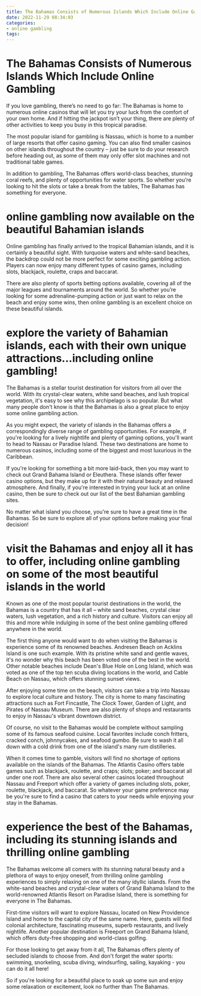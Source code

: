 ```yaml
---
title: The Bahamas Consists of Numerous Islands Which Include Online Gambling
date: 2022-11-29 08:34:03
categories:
- online gambling
tags:
---
```



#  The Bahamas Consists of Numerous Islands Which Include Online Gambling

If you love gambling, there’s no need to go far: The Bahamas is home to numerous online casinos that will let you try your luck from the comfort of your own home. And if hitting the jackpot isn’t your thing, there are plenty of other activities to keep you busy in this tropical paradise.

The most popular island for gambling is Nassau, which is home to a number of large resorts that offer casino gaming. You can also find smaller casinos on other islands throughout the country – just be sure to do your research before heading out, as some of them may only offer slot machines and not traditional table games.

In addition to gambling, The Bahamas offers world-class beaches, stunning coral reefs, and plenty of opportunities for water sports. So whether you’re looking to hit the slots or take a break from the tables, The Bahamas has something for everyone.

#  online gambling now available on the beautiful Bahamian islands

Online gambling has finally arrived to the tropical Bahamian islands, and it is certainly a beautiful sight. With turquoise waters and white-sand beaches, the backdrop could not be more perfect for some exciting gambling action. Players can now enjoy many different types of casino games, including slots, blackjack, roulette, craps and baccarat.

There are also plenty of sports betting options available, covering all of the major leagues and tournaments around the world. So whether you’re looking for some adrenaline-pumping action or just want to relax on the beach and enjoy some wins, then online gambling is an excellent choice on these beautiful islands.

#  explore the variety of Bahamian islands, each with their own unique attractions...including online gambling!

The Bahamas is a stellar tourist destination for visitors from all over the world. With its crystal-clear waters, white sand beaches, and lush tropical vegetation, it's easy to see why this archipelago is so popular. But what many people don't know is that the Bahamas is also a great place to enjoy some online gambling action.

As you might expect, the variety of islands in the Bahamas offers a correspondingly diverse range of gambling opportunities. For example, if you're looking for a lively nightlife and plenty of gaming options, you'll want to head to Nassau or Paradise Island. These two destinations are home to numerous casinos, including some of the biggest and most luxurious in the Caribbean.

If you're looking for something a bit more laid-back, then you may want to check out Grand Bahama Island or Eleuthera. These islands offer fewer casino options, but they make up for it with their natural beauty and relaxed atmosphere. And finally, if you're interested in trying your luck at an online casino, then be sure to check out our list of the best Bahamian gambling sites.

No matter what island you choose, you're sure to have a great time in the Bahamas. So be sure to explore all of your options before making your final decision!

#  visit the Bahamas and enjoy all it has to offer, including online gambling on some of the most beautiful islands in the world

Known as one of the most popular tourist destinations in the world, the Bahamas is a country that has it all – white sand beaches, crystal clear waters, lush vegetation, and a rich history and culture. Visitors can enjoy all this and more while indulging in some of the best online gambling offered anywhere in the world.

The first thing anyone would want to do when visiting the Bahamas is experience some of its renowned beaches. Andresen Beach on Acklins Island is one such example. With its pristine white sand and gentle waves, it's no wonder why this beach has been voted one of the best in the world. Other notable beaches include Dean's Blue Hole on Long Island, which was voted as one of the top ten scuba diving locations in the world, and Cable Beach on Nassau, which offers stunning sunset views.

After enjoying some time on the beach, visitors can take a trip into Nassau to explore local culture and history. The city is home to many fascinating attractions such as Fort Fincastle, The Clock Tower, Garden of Light, and Pirates of Nassau Museum. There are also plenty of shops and restaurants to enjoy in Nassau's vibrant downtown district.

Of course, no visit to the Bahamas would be complete without sampling some of its famous seafood cuisine. Local favorites include conch fritters, cracked conch, johnnycakes, and seafood gumbo. Be sure to wash it all down with a cold drink from one of the island's many rum distilleries.

When it comes time to gamble, visitors will find no shortage of options available on the islands of the Bahamas. The Atlantis Casino offers table games such as blackjack, roulette, and craps; slots; poker; and baccarat all under one roof. There are also several other casinos located throughout Nassau and Freeport which offer a variety of games including slots, poker, roulette, blackjack, and baccarat. So whatever your game preference may be you're sure to find a casino that caters to your needs while enjoying your stay in the Bahamas.

#  experience the best of the Bahamas, including its stunning islands and thrilling online gambling

The Bahamas welcome all comers with its stunning natural beauty and a plethora of ways to enjoy oneself, from thrilling online gambling experiences to simply relaxing on one of the many idyllic islands. From the white-sand beaches and crystal-clear waters of Grand Bahama Island to the world-renowned Atlantis Resort on Paradise Island, there is something for everyone in The Bahamas.

First-time visitors will want to explore Nassau, located on New Providence Island and home to the capital city of the same name. Here, guests will find colonial architecture, fascinating museums, superb restaurants, and lively nightlife. Another popular destination is Freeport on Grand Bahama Island, which offers duty-free shopping and world-class golfing.

For those looking to get away from it all, The Bahamas offers plenty of secluded islands to choose from. And don't forget the water sports: swimming, snorkeling, scuba diving, windsurfing, sailing, kayaking - you can do it all here!

So if you're looking for a beautiful place to soak up some sun and enjoy some relaxation or excitement, look no further than The Bahamas.